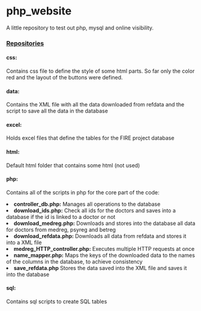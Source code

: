 # php_website

A little repository to test out php, mysql and online visibility.

### <u>Repositories</u>

#### css: 
Contains css file to define the style of some html parts. So far only the color red and the layout of the buttons were defined.

#### data: 
Contains the XML file with all the data downloaded from refdata and the script to save all the data in the database

#### excel:
Holds excel files that define the tables for the FIRE project database

#### html:
Default html folder that contains some html (not used)

#### php:
Contains all of the scripts in php for the core part of the code:
<li><b>controller_db.php:</b> Manages all operations to the database</li>
<li><b>download_ids.php:</b> Check all ids for the doctors and saves into a database if the id is linked to a doctor or not</li>
<li><b>download_medreg.php:</b> Downloads and stores into the database all data for doctors from medreg, psyreg and betreg</li>
<li><b>download_refdata.php:</b> Downloads all data from refdata and stores it into a XML file</li>
<li><b>medreg_HTTP_controller.php:</b> Executes multiple HTTP requests at once</li>
<li><b>name_mapper.php:</b> Maps the keys of the downloaded data to the names of the columns in the database, to achieve consistency</li>
<li><b>save_refdata.php</b> Stores the data saved into the XML file and saves it into the database</li>


#### sql:
Contains sql scripts to create SQL tables